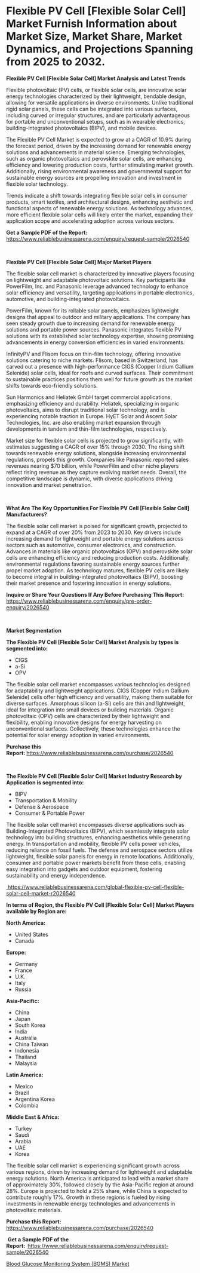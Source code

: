 <p><h1>Flexible PV Cell [Flexible Solar Cell] Market Furnish Information about Market Size, Market Share, Market Dynamics, and Projections Spanning from 2025 to 2032.</h1></p><p><strong>Flexible PV Cell [Flexible Solar Cell] Market Analysis and Latest Trends</strong></p>
<p><p>Flexible photovoltaic (PV) cells, or flexible solar cells, are innovative solar energy technologies characterized by their lightweight, bendable design, allowing for versatile applications in diverse environments. Unlike traditional rigid solar panels, these cells can be integrated into various surfaces, including curved or irregular structures, and are particularly advantageous for portable and unconventional setups, such as in wearable electronics, building-integrated photovoltaics (BIPV), and mobile devices.</p><p>The Flexible PV Cell Market is expected to grow at a CAGR of 10.9% during the forecast period, driven by the increasing demand for renewable energy solutions and advancements in material science. Emerging technologies, such as organic photovoltaics and perovskite solar cells, are enhancing efficiency and lowering production costs, further stimulating market growth. Additionally, rising environmental awareness and governmental support for sustainable energy sources are propelling innovation and investment in flexible solar technology. </p><p>Trends indicate a shift towards integrating flexible solar cells in consumer products, smart textiles, and architectural designs, enhancing aesthetic and functional aspects of renewable energy solutions. As technology advances, more efficient flexible solar cells will likely enter the market, expanding their application scope and accelerating adoption across various sectors.</p></p>
<p><strong>Get a Sample PDF of the Report:&nbsp;</strong> <a href="https://www.reliablebusinessarena.com/enquiry/request-sample/2026540?utm_campaign=2185&utm_medium=2&utm_source=Github&utm_content=ia&utm_term=30032025&utm_id=flexible-pv-cell-flexible-solar-cell">https://www.reliablebusinessarena.com/enquiry/request-sample/2026540</a></p>
<p>&nbsp;</p>
<p><strong>Flexible PV Cell [Flexible Solar Cell] Major Market Players</strong></p>
<p><p>The flexible solar cell market is characterized by innovative players focusing on lightweight and adaptable photovoltaic solutions. Key participants like PowerFilm, Inc. and Panasonic leverage advanced technology to enhance solar efficiency and versatility, targeting applications in portable electronics, automotive, and building-integrated photovoltaics. </p><p>PowerFilm, known for its rollable solar panels, emphasizes lightweight designs that appeal to outdoor and military applications. The company has seen steady growth due to increasing demand for renewable energy solutions and portable power sources. Panasonic integrates flexible PV solutions with its established solar technology expertise, showing promising advancements in energy conversion efficiencies in varied environments.</p><p>InfinityPV and Flisom focus on thin-film technology, offering innovative solutions catering to niche markets. Flisom, based in Switzerland, has carved out a presence with high-performance CIGS (Copper Indium Gallium Selenide) solar cells, ideal for roofs and curved surfaces. Their commitment to sustainable practices positions them well for future growth as the market shifts towards eco-friendly solutions.</p><p>Sun Harmonics and Heliatek GmbH target commercial applications, emphasizing efficiency and durability. Heliatek, specializing in organic photovoltaics, aims to disrupt traditional solar technology, and is experiencing notable traction in Europe. HyET Solar and Ascent Solar Technologies, Inc. are also enabling market expansion through developments in tandem and thin-film technologies, respectively.</p><p>Market size for flexible solar cells is projected to grow significantly, with estimates suggesting a CAGR of over 15% through 2030. The rising shift towards renewable energy solutions, alongside increasing environmental regulations, propels this growth. Companies like Panasonic reported sales revenues nearing $70 billion, while PowerFilm and other niche players reflect rising revenue as they capture evolving market needs. Overall, the competitive landscape is dynamic, with diverse applications driving innovation and market penetration.</p></p>
<p>&nbsp;</p>
<p><strong>What Are The Key Opportunities For Flexible PV Cell [Flexible Solar Cell] Manufacturers?</strong></p>
<p><p>The flexible solar cell market is poised for significant growth, projected to expand at a CAGR of over 20% from 2023 to 2030. Key drivers include increasing demand for lightweight and portable energy solutions across sectors such as automotive, consumer electronics, and construction. Advances in materials like organic photovoltaics (OPV) and perovskite solar cells are enhancing efficiency and reducing production costs. Additionally, environmental regulations favoring sustainable energy sources further propel market adoption. As technology matures, flexible PV cells are likely to become integral in building-integrated photovoltaics (BIPV), boosting their market presence and fostering innovation in energy solutions.</p></p>
<p><strong>Inquire or Share Your Questions If Any Before Purchasing This Report:</strong> <a href="https://www.reliablebusinessarena.com/enquiry/pre-order-enquiry/2026540?utm_campaign=2185&utm_medium=2&utm_source=Github&utm_content=ia&utm_term=30032025&utm_id=flexible-pv-cell-flexible-solar-cell">https://www.reliablebusinessarena.com/enquiry/pre-order-enquiry/2026540</a></p>
<p>&nbsp;</p>
<p><strong>Market Segmentation</strong></p>
<p><strong>The Flexible PV Cell [Flexible Solar Cell] Market Analysis by types is segmented into:</strong></p>
<p><ul><li>CIGS</li><li>a-Si</li><li>OPV</li></ul></p>
<p><p>The flexible solar cell market encompasses various technologies designed for adaptability and lightweight applications. CIGS (Copper Indium Gallium Selenide) cells offer high efficiency and versatility, making them suitable for diverse surfaces. Amorphous silicon (a-Si) cells are thin and lightweight, ideal for integration into small devices or building materials. Organic photovoltaic (OPV) cells are characterized by their lightweight and flexibility, enabling innovative designs for energy harvesting on unconventional surfaces. Collectively, these technologies enhance the potential for solar energy adoption in varied environments.</p></p>
<p><strong>Purchase this Report:&nbsp;</strong><a href="https://www.reliablebusinessarena.com/purchase/2026540?utm_campaign=2185&utm_medium=2&utm_source=Github&utm_content=ia&utm_term=30032025&utm_id=flexible-pv-cell-flexible-solar-cell">https://www.reliablebusinessarena.com/purchase/2026540</a></p>
<p>&nbsp;</p>
<p><strong>The Flexible PV Cell [Flexible Solar Cell] Market Industry Research by Application is segmented into:</strong></p>
<p><ul><li>BIPV</li><li>Transportation & Mobility</li><li>Defense & Aerospace</li><li>Consumer & Portable Power</li></ul></p>
<p><p>The flexible solar cell market encompasses diverse applications such as Building-Integrated Photovoltaics (BIPV), which seamlessly integrate solar technology into building structures, enhancing aesthetics while generating energy. In transportation and mobility, flexible PV cells power vehicles, reducing reliance on fossil fuels. The defense and aerospace sectors utilize lightweight, flexible solar panels for energy in remote locations. Additionally, consumer and portable power markets benefit from these cells, enabling easy integration into gadgets and outdoor equipment, fostering sustainability and energy independence.</p></p>
<p><a href="https://www.reliablebusinessarena.com/global-flexible-pv-cell-flexible-solar-cell-market-r2026540?utm_campaign=2185&utm_medium=2&utm_source=Github&utm_content=ia&utm_term=30032025&utm_id=flexible-pv-cell-flexible-solar-cell">&nbsp;https://www.reliablebusinessarena.com/global-flexible-pv-cell-flexible-solar-cell-market-r2026540</a></p>
<p><strong>In terms of Region, the Flexible PV Cell [Flexible Solar Cell] Market Players available by Region are:</strong></p>
<p>
    <p> <strong> North America: </strong>
        <ul>
            <li>United States</li>
            <li>Canada</li>
        </ul>
        </p> 
    <p> <strong> Europe: </strong>
        <ul>
            <li>Germany</li>
            <li>France</li>
            <li>U.K.</li>
            <li>Italy</li>
            <li>Russia</li>
        </ul>
        </p> 
    <p> <strong> Asia-Pacific: </strong>
        <ul>
            <li>China</li>
            <li>Japan</li>
            <li>South Korea</li>
            <li>India</li>
            <li>Australia</li>
            <li>China Taiwan</li>
            <li>Indonesia</li>
            <li>Thailand</li>
            <li>Malaysia</li>
        </ul>
        </p> 
    <p> <strong> Latin America: </strong>
        <ul>
            <li>Mexico</li>
            <li>Brazil</li>
            <li>Argentina Korea</li>
            <li>Colombia</li>
        </ul>
        </p> 
    <p> <strong> Middle East & Africa: </strong>
        <ul>
            <li>Turkey</li>
            <li>Saudi</li>
            <li>Arabia</li>
            <li>UAE</li>
            <li>Korea</li>
        </ul>
    </p>
    </p>
<p><p>The flexible solar cell market is experiencing significant growth across various regions, driven by increasing demand for lightweight and adaptable energy solutions. North America is anticipated to lead with a market share of approximately 30%, followed closely by the Asia-Pacific region at around 28%. Europe is projected to hold a 25% share, while China is expected to contribute roughly 17%. Growth in these regions is fueled by rising investments in renewable energy technologies and advancements in photovoltaic materials.</p></p>
<p><strong>Purchase this Report: </strong><a href="https://www.reliablebusinessarena.com/purchase/2026540?utm_campaign=2185&utm_medium=2&utm_source=Github&utm_content=ia&utm_term=30032025&utm_id=flexible-pv-cell-flexible-solar-cell">https://www.reliablebusinessarena.com/purchase/2026540</a></p>
<p>&nbsp;<strong>Get a Sample PDF of the Report:&nbsp;&nbsp;</strong><a href="https://www.reliablebusinessarena.com/enquiry/request-sample/2026540?utm_campaign=2185&utm_medium=2&utm_source=Github&utm_content=ia&utm_term=30032025&utm_id=flexible-pv-cell-flexible-solar-cell">https://www.reliablebusinessarena.com/enquiry/request-sample/2026540</a></p>
<p><strong></strong></p>
<p><p><a href="https://github.com/luckyshygirl/Market-Research-Report-List-7/blob/main/blood-glucose-monitoring-system-bgms-market.md?utm_campaign=2185&utm_medium=2&utm_source=Github&utm_content=ia&utm_term=30032025&utm_id=flexible-pv-cell-flexible-solar-cell">Blood Glucose Monitoring System (BGMS) Market</a></p></p>